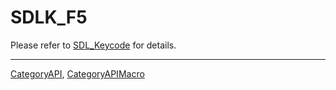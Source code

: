 # SDLK_F5

Please refer to [SDL_Keycode](SDL_Keycode) for details.

----
[CategoryAPI](CategoryAPI), [CategoryAPIMacro](CategoryAPIMacro)

